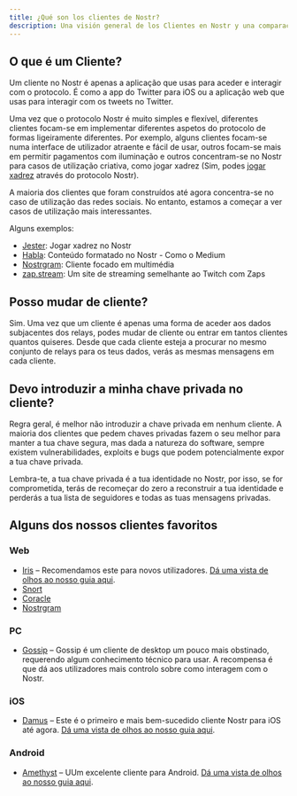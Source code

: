 ```yaml
---
title: ¿Qué son los clientes de Nostr?
description: Una visión general de los Clientes en Nostr y una comparación de algunos de nuestros favoritos.
---
```


## O que é um Cliente?

Um cliente no Nostr é apenas a aplicação que usas para aceder e interagir com o protocolo. É como a app do Twitter para iOS ou a aplicação web que usas para interagir com os tweets no Twitter.

Uma vez que o protocolo Nostr é muito simples e flexível, diferentes clientes focam-se em implementar diferentes aspetos do protocolo de formas ligeiramente diferentes. Por exemplo, alguns clientes focam-se numa interface de utilizador atraente e fácil de usar, outros focam-se mais em permitir pagamentos com iluminação e outros concentram-se no Nostr para casos de utilização criativa, como jogar xadrez (Sim, podes [jogar xadrez](https://jesterui.github.io?utm_source=nostr.how&ref=nostr.how) através do protocolo Nostr).

A maioria dos clientes que foram construídos até agora concentra-se no caso de utilização das redes sociais. No entanto, estamos a começar a ver casos de utilização mais interessantes.

Alguns exemplos:

-   [Jester](https://jesterui.github.io?utm_source=nostr.how&ref=nostr.how): Jogar xadrez no Nostr
-   [Habla](https://habla.news?utm_source=nostr.how&ref=nostr.how): Conteúdo formatado no Nostr - Como o Medium
-   [Nostrgram](https://nostrgram.co?utm_source=nostr.how&ref=nostr.how): Cliente focado em multimédia
-   [zap.stream](https://zap.stream/): Um site de streaming semelhante ao Twitch com Zaps

## Posso mudar de cliente?

Sim. Uma vez que um cliente é apenas uma forma de aceder aos dados subjacentes dos relays, podes mudar de cliente ou entrar em tantos clientes quantos quiseres. Desde que cada cliente esteja a procurar no mesmo conjunto de relays para os teus dados, verás as mesmas mensagens em cada cliente.

## Devo introduzir a minha chave privada no cliente?

Regra geral, é melhor não introduzir a chave privada em nenhum cliente. A maioria dos clientes que pedem chaves privadas fazem o seu melhor para manter a tua chave segura, mas dada a natureza do software, sempre existem vulnerabilidades, exploits e bugs que podem potencialmente expor a tua chave privada.

Lembra-te, a tua chave privada é a tua identidade no Nostr, por isso, se for comprometida, terás de recomeçar do zero a reconstruir a tua identidade e perderás a tua lista de seguidores e todas as tuas mensagens privadas.

## Alguns dos nossos clientes favoritos

### Web

-   [Iris](https://iris.to?utm_source=nostr.how&ref=nostr.how) –  Recomendamos este para novos utilizadores. [Dá uma vista de olhos ao nosso guia aqui](/pt/guides/iris).
-   [Snort](https://snort.social?utm_source=nostr.how&ref=nostr.how)
-   [Coracle](https://coracle.social?utm_source=nostr.how&ref=nostr.how)
-   [Nostrgram](https://nostrgram.co?utm_source=nostr.how&ref=nostr.how)

### PC

-   [Gossip](https://www.github.com/mikedilger/gossip) – Gossip é um cliente de desktop um pouco mais obstinado, requerendo algum conhecimento técnico para usar. A recompensa é que dá aos utilizadores mais controlo sobre como interagem com o Nostr.

### iOS

-   [Damus](https://apps.apple.com/app/damus/id1628663131) – Este é o primeiro e mais bem-sucedido cliente Nostr para iOS até agora. [Dá uma vista de olhos ao nosso guia aqui](/pt/guides/damus).

### Android

-   [Amethyst](https://play.google.com/store/apps/details?id=com.vitorpamplona.amethyst) – UUm excelente cliente para Android. [Dá uma vista de olhos ao nosso guia aqui](/pt/guides/amethyst).
